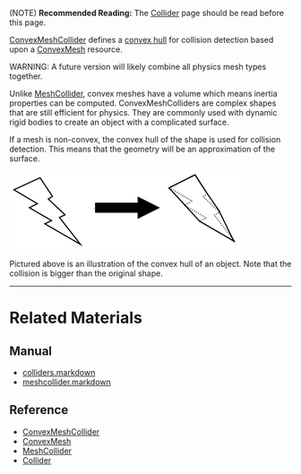 (NOTE) **Recommended Reading:** The [Collider](https://github.com/ZilchEngine/ZilchDocs/blob/master/zero_editor_documentation/zeromanual/physics/colliders.markdown) page should be read before this page.

[ConvexMeshCollider](https://github.com/ZilchEngine/ZilchDocs/blob/master/code_reference/class_reference/convexmeshcollider.markdown) defines a [convex hull](https://en.wikipedia.org/wiki/Convex_hull ) for collision detection based upon a [ConvexMesh](https://github.com/ZilchEngine/ZilchDocs/blob/master/code_reference/class_reference/convexmesh.markdown) resource.

WARNING: A future version will likely combine all physics mesh types together.

Unlike [MeshCollider](https://github.com/ZilchEngine/ZilchDocs/blob/master/zero_editor_documentation/zeromanual/physics/colliders/meshcollider.markdown), convex meshes have a volume which means inertia properties can be computed. ConvexMeshColliders are complex shapes that are still efficient for physics. They are commonly used with dynamic rigid bodies to create an object with a complicated surface.

If a mesh is non-convex, the convex hull of the shape is used for collision detection. This means that the geometry will be an approximation of the surface. 



![image](https://raw.githubusercontent.com/ZilchEngine/ZilchFiles/master/doc_files/46628.png)


Pictured above is an illustration of the convex hull of an object. Note that the collision is bigger than the original shape.

---

 #  Related Materials
 ##  Manual
- [colliders.markdown](https://github.com/ZilchEngine/ZilchDocs/blob/master/zero_editor_documentation/zeromanual/physics/colliders.markdown)
- [meshcollider.markdown](https://github.com/ZilchEngine/ZilchDocs/blob/master/zero_editor_documentation/zeromanual/physics/colliders/meshcollider.markdown)
 ##  Reference
- [ConvexMeshCollider](https://github.com/ZilchEngine/ZilchDocs/blob/master/code_reference/class_reference/convexmeshcollider.markdown)
- [ConvexMesh](https://github.com/ZilchEngine/ZilchDocs/blob/master/code_reference/class_reference/convexmesh.markdown)
- [MeshCollider](https://github.com/ZilchEngine/ZilchDocs/blob/master/code_reference/class_reference/meshcollider.markdown)
- [Collider](https://github.com/ZilchEngine/ZilchDocs/blob/master/code_reference/class_reference/collider.markdown) 

 